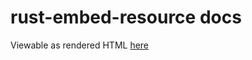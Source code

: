 # rust-embed-resource docs
Viewable as rendered HTML [here](https://cdn.rawgit.com/nabijaczleweli/rust-embed-resource/doc/embed_resource/index.html)

